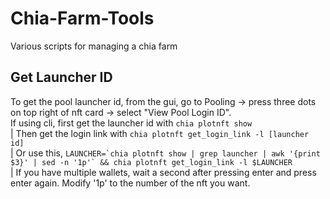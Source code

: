 # Chia-Farm-Tools
Various scripts for managing a chia farm

## Get Launcher ID
To get the pool launcher id, from the gui, go to Pooling -> press three dots on top right of nft card -> select "View Pool Login ID".  
If using cli, first get the launcher id with `chia plotnft show`  
| Then get the login link with `chia plotnft get_login_link -l [launcher id]`  
| Or use this, ``LAUNCHER=`chia plotnft show | grep launcher | awk '{print $3}' | sed -n '1p'` && chia plotnft get_login_link -l $LAUNCHER``  
| If you have multiple wallets, wait a second after pressing enter and press enter again. Modify '1p' to the number of the nft you want.  
